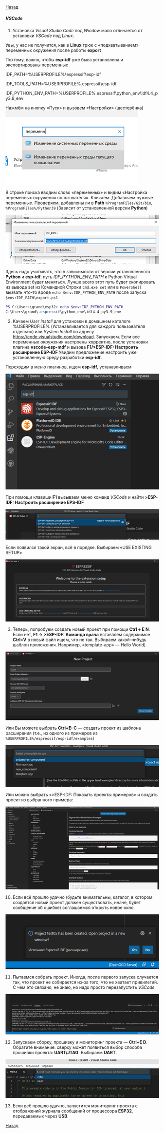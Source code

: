 [Назад](./README.md)

##### VSCode <div id="espidflinuxvscodeplugin"></div>

1. Установка *Visual Studio Code* под *Window* мало отличается от установки *VSCode* под *Linux*.

Увы, у нас не получится, как в **Linux** трюк с «подхватыванием» переменных окружения после работы **export** 

Похтому, важно, чтобы **esp-idf** уже была установлена и экспортированы переменные 

IDF_PATH=%USERPROFILE%\espressif\esp-idf

IDF_TOOLS_PATH=%USERPROFILE%\.espressif\esp-idf

IDF_PYTHON_ENV_PATH=%USERPROFILE%\.espressif\python_env\idf4.4_py3.9_env

Нажмём на кнопку «Пуск» и вызовем «Настройки» (шестерёнка)
![Вызвать настройки переменных окружения пользователя](./files/images/options_user_environment_variables_01.png)

В строке поиска вводим слово «переменных» и видим «Настройка переменных окружения пользователя». Кликаем. Добавляем нужные переменные. Проверяем, добавлены ли в **Path** ```%ProgramFiles/Git/bin```, ```%ProgramFiles%/Python39``` (Зависит от установленной версии **Python**)

![Вызвать настройки переменных окружения пользователя](./files/images/options_user_environment_variables_03.png)


Здесь надо учитывать, что в зависимости от версии установленного **Python** и **esp-idf**, путь *IDF_PYTHON_ENV_PATH* к Python Virtual Environment будет меняться. Лучше всего этот путь будет скопировать из вывода set из Командной Строки ```cmd.exe set``` или в ```PowerShell``` вызвать что-то вроде ```echo $env:IDF_PYTHON_ENV_PATH``` после запуска ```$env:IDF_PATH\export.ps1```

```PowerShell
PS C:\Users\grand\esp32> echo $env:IDF_PYTHON_ENV_PATH
C:\Users\grand\.espressif\python_env\idf4.4_py3.9_env
```

2. Качаем *User Install* для установки в домашнем каталоге %USERPROFILE% (Устанавливается для каждого пользователя отдельно) или *System Install* по адресу https://code.visualstudio.com/download. Запускаем. Если все переменные окружения настроены корректно, после установки плагина **vscode-esp-mdf** и вызова **F1/>ESP-IDF: Настроить расширение ESP-IDF** Увидим предложение настроить уже установленную среду разработки **esp-idf**.

Переходим в меню плагинов, ищем **esp-idf**, устанавливаем

![Настройка окружения ESP-IDF](./files/images/vscode_esp_idf_install.png)

При помощи клавиши **F1** вызываем меню команд *VSCode* и найти **\>ESP-IDF: Настроить расширение EPS-IDF**

![Настройка окружения ESP-IDF](./files/images/vscode_esp_idf_config.png)

Если появился такой экран, всё в порядке. Выбираем «USE EXISTING SETUP»

![Установка существующего фреймворка ESP-IDF](./files/images/vscode_esp_idf_existing_setup.png)


3. Теперь, попробуем создать новый проект при помощи **Ctrl + E N**. Если нет, **F1 -> \>ESP-IDF: Команда врача** вставляем содержимое **Ctrl+V** в новый файл ищем, что не так. Выбираем какой-нибудь шаблон приложения. Например, «template-app» — Hello World).


![Создание нового проекта ESP-IDF](./files/images/vscode_esp_idf_create_new_project.png)


Или Вы можете выбрать **Ctrl+E: C** — создать проект из шаблона расширения (т.е., из одного из примеров из ```%USERPROFILE%/espressif/esp-idf/examples```)


![Создание нового проекта ESP-IDF](./files/images/vscode_esp_idf_create_new_project_from_template.png)


Или можно выбрать «\>ESP-IDF: Показать проекты примеров» и создать проект из выбранного примера:


![Создание нового проекта ESP-IDF](./files/images/vscode_esp_idf_create_project_from_example.png)


10. Если всё прошло удачно (будьте внимательны, каталог, в котором создаётся новый проект должен существовать, иначе, будет сообщение об ошибке) соглашаемся открыть новое окно.


![Создание нового проекта ESP-IDF](./files/images/vscode_esp_idf_project_created.png)



11. Пытаемся собрать проект. Иногда, после первого запуска случается так, что проект не собирается из-за того, что не хватает привилегий. С чем это связано, не знаю, но надо просто перезапустить *VSCode*


![Сборка нового проекта ESP-IDF](./files/images/vscode_esp_idf_project_build.png)


12. Запускаем сборку, прошивку и мониторинг проекта — **Ctrl+E D**. Обратите внимание: сверху может появиться выбор способа прошивки проекта: **UART/JTAG**. Выбираем **UART**.

![Прошивка нового проекта ESP-IDF](./files/images/vscode_select_jtag_uart.png)


13. Если всё прошло удачно, запустится мониторинг проекта с отображений журнала сообщений от процессора **ESP32**, передаваемых через **USB**.

[Назад](./README.md)
